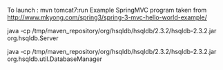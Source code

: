 
To launch : mvn tomcat7:run
Example SpringMVC program taken from http://www.mkyong.com/spring3/spring-3-mvc-hello-world-example/

java -cp /tmp/maven_repository/org/hsqldb/hsqldb/2.3.2/hsqldb-2.3.2.jar  org.hsqldb.Server

java -cp /tmp/maven_repository/org/hsqldb/hsqldb/2.3.2/hsqldb-2.3.2.jar  org.hsqldb.util.DatabaseManager


